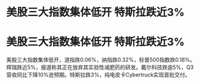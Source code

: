 # 美股三大指数集体低开 特斯拉跌近3%

# 美股三大指数集体低开 特斯拉跌近3%

美股三大指数集体低开，道指跌0.06%，纳指跌0.32%，标普500指数跌0.18%。辉瑞跌近5%，报道称其正在放弃其实验性减肥药的研发。戴尔科技跌逾5%，Q3营收同比下降10%逊预期。特斯拉跌3%，纯电皮卡Cybertruck实现首批交付。

